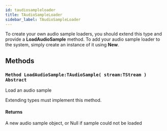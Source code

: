 ```yaml
---
id: taudiosampleloader
title: TAudioSampleLoader
sidebar_label: TAudioSampleLoader
---
```



To create your own audio sample loaders, you should extend this type and
provide a <b>LoadAudioSample</b> method. To add your audio sample loader to the system,
simply create an instance of it using <b>New</b>.


## Methods

### `Method LoadAudioSample:TAudioSample( stream:TStream ) Abstract`

Load an audio sample

Extending types must implement this method.


#### Returns
A new audio sample object, or Null if sample could not be loaded



